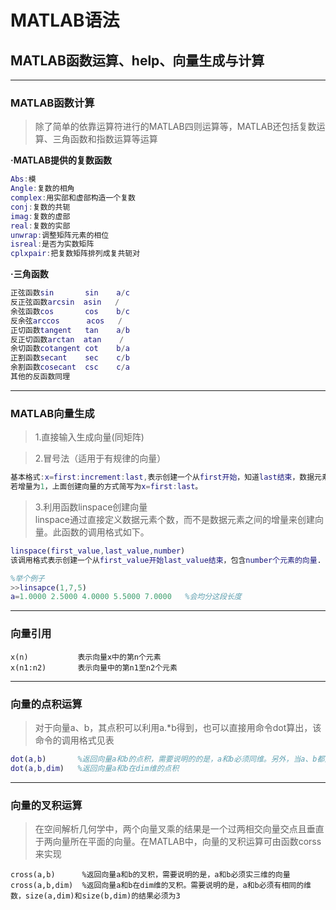 # MATLAB语法
## MATLAB函数运算、help、向量生成与计算
---
### MATLAB函数计算
>除了简单的依靠运算符进行的MATLAB四则运算等，MATLAB还包括复数运算、三角函数和指数运算等运算   

**·MATLAB提供的复数函数**
```matlab
Abs:模
Angle:复数的相角
complex:用实部和虚部构造一个复数
conj:复数的共轭
imag:复数的虚部
real:复数的实部
unwrap:调整矩阵元素的相位
isreal:是否为实数矩阵
cplxpair:把复数矩阵排列成复共轭对
```
**·三角函数**
```matlab
正弦函数sin       sin    a/c
反正弦函数arcsin  asin   /
余弦函数cos       cos    b/c
反余弦arccos      acos   /
正切函数tangent   tan    a/b
反正切函数arctan  atan    /
余切函数cotangent cot    b/a
正割函数secant    sec    c/b
余割函数cosecant  csc    c/a
其他的反函数同理
```
---
### MATLAB向量生成
>1.直接输入生成向量(同矩阵)  

>2.冒号法（适用于有规律的向量）
```matlab
基本格式:x=first:increment:last,表示创建一个从first开始，知道last结束，数据元素增量为increment的向量。
若增量为1，上面创建向量的方式简写为x=first:last。
```
>3.利用函数linspace创建向量  
linspace通过直接定义数据元素个数，而不是数据元素之间的增量来创建向量。此函数的调用格式如下。
```matlab
linspace(first_value,last_value,number)
该调用格式表示创建一个从first_value开始last_value结束，包含number个元素的向量.

%举个例子
>>linsapce(1,7,5)
a=1.0000 2.5000 4.0000 5.5000 7.0000   %会均分这段长度
```
---
### 向量引用
```
x(n)           表示向量x中的第n个元素
x(n1:n2)       表示向量中的第n1至n2个元素
```
---
### 向量的点积运算
>对于向量a、b，其点积可以利用a.*b得到，也可以直接用命令dot算出，该命令的调用格式见表
```matlab
dot(a,b)       %返回向量a和b的点积，需要说明的的是，a和b必须同维。另外，当a、b都是列向量时，dot(a,b)等同于a.*b
dot(a,b,dim)   %返回向量a和b在dim维的点积
```
---
### 向量的叉积运算
>在空间解析几何学中，两个向量叉乘的结果是一个过两相交向量交点且垂直于两向量所在平面的向量。在MATLAB中，向量的叉积运算可由函数corss来实现
```
cross(a,b)      %返回向量a和b的叉积，需要说明的是，a和b必须实三维的向量
cross(a,b,dim)  %返回向量a和b在dim维的叉积。需要说明的是，a和b必须有相同的维数，size(a,dim)和size(b,dim)的结果必须为3
```
